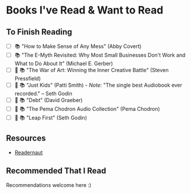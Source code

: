 # Books I've Read & Want to Read

## To Finish Reading

- [ ] :books: "How to Make Sense of Any Mess" (Abby Covert)
- [ ] :books: "The E-Myth Revisited: Why Most Small Businesses Don't Work and What to Do About It" (Michael E. Gerber)
- [ ] :musical_note: :books: "The War of Art: Winning the Inner Creative Battle" (Steven Pressfield)
- [ ] :musical_note: :books: "Just Kids" (Patti Smith) - *Note:* "The single best Audiobook ever recorded." – Seth Godin
- [ ] :musical_note: :books: "Debt" (David Graeber)
- [ ] :musical_note: :books: "The Pema Chodron Audio Collection" (Pema Chodron)
- [ ] :musical_note: :books: "Leap First" (Seth Godin)

## Resources

- [Readernaut](http://readernaut.com/webology/)

## Recommended That I Read

Recommendations welcome here :)
